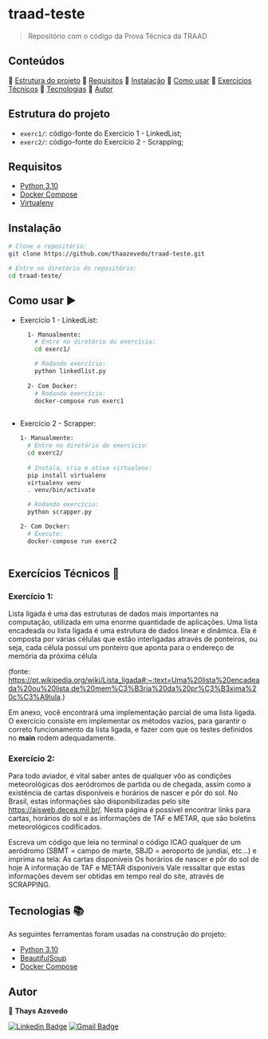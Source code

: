 # traad-teste
> Repositório com o código da Prova Técnica da TRAAD

## Conteúdos

:small_blue_diamond: [Estrutura do projeto](#estrutura-do-projeto)
:small_blue_diamond:  [Requisitos](#requisitos)
:small_blue_diamond:  [Instalação](#instalação)
:small_blue_diamond:  [Como usar](#como-usar-arrow_forward)
:small_blue_diamond:  [Exercícios Técnicos](#exercícios-técnicos-pencil)
:small_blue_diamond:  [Tecnologias](#tecnologias-books)
:small_blue_diamond:  [Autor](#autor)

## Estrutura do projeto 
 - `exerc1/`: código-fonte do Exercício 1 - LinkedList;
 - `exerc2/`: código-fonte do Exercício 2 - Scrapping; 

## Requisitos
  - [Python 3.10](https://www.python.org/downloads/release/python-3100/)
  - [Docker Compose](https://docs.docker.com/compose/install/)
  - [Virtualenv](https://virtualenv.pypa.io/en/latest/)

## Instalação 
```sh
# Clone o repositório:
git clone https://github.com/thaazevedo/traad-teste.git

# Entre no diretório do repositório:
cd traad-teste/
```

## Como usar :arrow_forward:

- Exercício 1 - LinkedList:
  ```sh
    1- Manualmente:
      # Entre no diretório do exercício:
      cd exerc1/

      # Rodando exercício:
      python linkedlist.py
    
    2- Com Docker:
      # Rodando exercício:
      docker-compose run exerc1
      
    ```
- Exercício 2 - Scrapper:  
    ```sh
    1- Manualmente:
      # Entre no diretório do exercício:
      cd exerc2/
      
      # Instala, cria e ativa virtualenv:
      pip install virtualenv
      virtualenv venv
      . venv/bin/activate

      # Rodando exercício:
      python scrapper.py
    
    2- Com Docker:
      # Execute:
      docker-compose run exerc2
      
    ```

## Exercícios Técnicos :pencil:

### Exercício 1:

Lista ligada é uma das estruturas de dados mais importantes na computação, utilizada em uma enorme quantidade de aplicações. Uma lista encadeada ou lista ligada é uma estrutura de dados linear e dinâmica. Ela é composta por várias células que estão interligadas através de ponteiros, ou seja, cada célula possui um ponteiro que aponta para o endereço de memória da próxima célula

(fonte: https://pt.wikipedia.org/wiki/Lista_ligada#:~:text=Uma%20lista%20encadeada%20ou%20lista,de%20mem%C3%B3ria%20da%20pr%C3%B3xima%20c%C3%A9lula.)

Em anexo, você encontrará uma implementação parcial de uma lista ligada. O exercício consiste em implementar os métodos vazios, para garantir o correto funcionamento da lista ligada, e fazer com que os testes definidos no __main__ rodem adequadamente.

### Exercício 2:

Para todo aviador, é vital saber antes de qualquer vôo as condições meteorológicas dos aeródromos de partida ou de chegada, assim como a existência de cartas disponíveis e horários de nascer e pôr do sol. No Brasil, estas informações são disponibilizadas pelo site https://aisweb.decea.mil.br/.  Nesta página é possível encontrar links para cartas, horários do sol e as informações de TAF e METAR, que são boletins meteorológicos codificados.

Escreva um código que leia no terminal o código ICAO qualquer de um aeródromo (SBMT = campo de marte, SBJD = aeroporto de jundiaí, etc...) e imprima na tela:
As cartas disponíveis
Os horários de nascer e pôr do sol de hoje
A informação de TAF e METAR disponíveis
Vale ressaltar que estas informações devem ser obtidas em tempo real do site, através de SCRAPPING.

## Tecnologias :books:
As seguintes ferramentas foram usadas na construção do projeto:

- [Python 3.10](https://www.python.org/downloads/release/python-3100/)
- [BeautifulSoup](https://www.crummy.com/software/BeautifulSoup/bs4/doc/)
- [Docker Compose](https://docs.docker.com/compose/install/)

## Autor

👤 **Thays Azevedo**

[![Linkedin Badge](https://img.shields.io/badge/-Thays-blue?style=flat-square&logo=Linkedin&logoColor=white&link=https://www.linkedin.com/in/thays-azevedo-0022621ab/)](https://www.linkedin.com/in/thays-azevedo-0022621ab/) [![Gmail Badge](https://img.shields.io/badge/-thaysparecida2015@gmail.com-c14438?style=flat-square&logo=Gmail&logoColor=white&link=mailto:thaysparecida2015@gmail.com)](mailto:thaysparecida2015@gmail.com)

